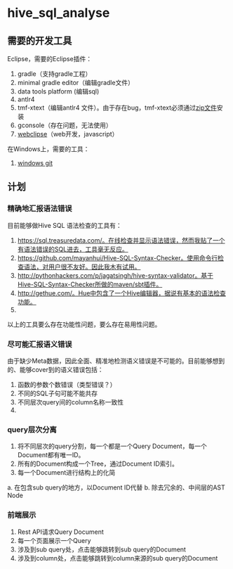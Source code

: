 # hive_sql_analyse

## 需要的开发工具
Eclipse，需要的Eclipse插件：

1. gradle（支持gradle工程）
2. minimal gradle editor（编辑gradle文件）
3. data tools platform (编辑sql)
4. antlr4
5. tmf-xtext（编辑antlr4 文件）。由于存在bug，tmf-xtext必须通过[zip文件](http://www.eclipse.org/modeling/tmf/downloads/?)安装 
6. gconsole（存在问题，无法使用）
7. [webclipse](https://www.genuitec.com/products/webclipse/download/)（web开发，javascript）

在Windows上，需要的工具：

1. [windows git](https://git-scm.com/download/win)

## 计划
### 精确地汇报语法错误
目前能够做Hive SQL 语法检查的工具有：

1. https://sql.treasuredata.com/。在线检查并显示语法错误，然而我贴了一个有语法错误的SQL进去，工具毫无反应。
2. https://github.com/mayanhui/Hive-SQL-Syntax-Checker。使用命令行检查语法，对用户很不友好。因此我木有试用。
3. http://pythonhackers.com/p/jagatsingh/hive-syntax-validator。基于Hive-SQL-Syntax-Checker所做的maven/sbt插件。
4. http://gethue.com/。Hue中包含了一个Hive编辑器，据说有基本的语法检查功能。
5. 

以上的工具要么存在功能性问题，要么存在易用性问题。

### 尽可能汇报语义错误
由于缺少Meta数据，因此全面、精准地检测语义错误是不可能的。目前能够想到的、能够cover到的语义错误包括：

1. 函数的参数个数错误（类型错误？）
2. 不同的SQL子句可能不能共存
3. 不同层次query间的column名称一致性
4. 

### query层次分离
1. 将不同层次的query分割，每一个都是一个Query Document，每一个Document都有唯一ID。
2. 所有的Document构成一个Tree，通过Document ID索引。
3. 每一个Document进行结构上的化简

  a. 在包含sub query的地方，以Document ID代替
  b. 除去冗余的、中间层的AST Node
  
### 前端展示
1. Rest API请求Query Document
2. 每一个页面展示一个Query
3. 涉及到sub query处，点击能够跳转到sub query的Document
4. 涉及到column处，点击能够跳转到column来源的sub query的Document
